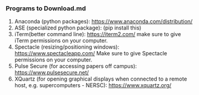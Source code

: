 ### Programs to Download.md

1.	Anaconda (python packages): https://www.anaconda.com/distribution/
2.	ASE (specialized python package): (pip install this)
3.	iTerm(better command line): https://iterm2.com/
make sure to give iTerm permissions on your computer.
4.	Spectacle (resizing/positioning windows): https://www.spectacleapp.com/
Make sure to give Spectacle permissions on your computer.
5.	Pulse Secure (for accessing papers off campus): https://www.pulsesecure.net/ 
6.	XQuartz (for opening graphical displays when connected to a remote host, e.g. supercomputers - NERSC): https://www.xquartz.org/
